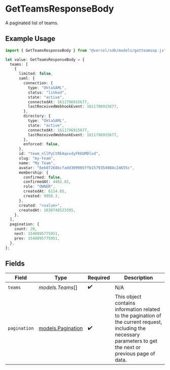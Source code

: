 # GetTeamsResponseBody

A paginated list of teams.

## Example Usage

```typescript
import { GetTeamsResponseBody } from "@vercel/sdk/models/getteamsop.js";

let value: GetTeamsResponseBody = {
  teams: [
    {
      limited: false,
      saml: {
        connection: {
          type: "OktaSAML",
          status: "linked",
          state: "active",
          connectedAt: 1611796915677,
          lastReceivedWebhookEvent: 1611796915677,
        },
        directory: {
          type: "OktaSAML",
          state: "active",
          connectedAt: 1611796915677,
          lastReceivedWebhookEvent: 1611796915677,
        },
        enforced: false,
      },
      id: "team_nllPyCtREAqxxdyFKbbMDlxd",
      slug: "my-team",
      name: "My Team",
      avatar: "6eb07268bcfadd309905ffb1579354084c24655c",
      membership: {
        confirmed: false,
        confirmedAt: 4482.82,
        role: "OWNER",
        createdAt: 6114.85,
        created: 9958.3,
      },
      created: "<value>",
      createdAt: 1630748523395,
    },
  ],
  pagination: {
    count: 20,
    next: 1540095775951,
    prev: 1540095775951,
  },
};
```

## Fields

| Field                                                                                                                                                           | Type                                                                                                                                                            | Required                                                                                                                                                        | Description                                                                                                                                                     |
| --------------------------------------------------------------------------------------------------------------------------------------------------------------- | --------------------------------------------------------------------------------------------------------------------------------------------------------------- | --------------------------------------------------------------------------------------------------------------------------------------------------------------- | --------------------------------------------------------------------------------------------------------------------------------------------------------------- |
| `teams`                                                                                                                                                         | *models.Teams*[]                                                                                                                                                | :heavy_check_mark:                                                                                                                                              | N/A                                                                                                                                                             |
| `pagination`                                                                                                                                                    | [models.Pagination](../models/pagination.md)                                                                                                                    | :heavy_check_mark:                                                                                                                                              | This object contains information related to the pagination of the current request, including the necessary parameters to get the next or previous page of data. |